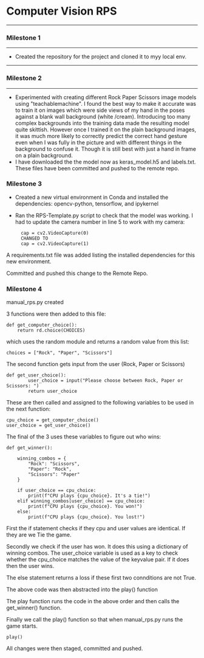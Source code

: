 # Computer Vision RPS
----------
### **Milestone 1**
----------
- Created the repository for the project and cloned it to myy local env. 
-------
### **Milestone 2**
-------

- Experimented with creating different Rock Paper Scissors image models using "teachablemachine". I found the best way to make it accurate was to train it on images which were side views of my hand in the poses against a blank wall background (white /cream).
 Introducing too many complex backgrounds into the training data made the resulting model quite skittish. However once I trained it on the plain background images, it was much more likely to correctly predict the correct hand gesture even when I was fully in the picture and with different things in the background to confuse it. Though it is still best with just a hand in frame on a plain background.
 - I have downloaded the the model now as keras_model.h5 and labels.txt. These files have been committed and pushed to the remote repo. 

 ### **Milestone 3**

 - Created a new virtual environment in Conda and installed the dependencies: opencv-python, tensorflow, and ipykernel

- Ran the RPS-Template.py script to check that the model was working. I had to update the camera number in line 5 to work with my camera:

        cap = cv2.VideoCapture(0)
        CHANGED TO
        cap = cv2.VideoCapture(1)

A requirements.txt file was added listing the installed dependencies for this new environment. 

Committed and pushed this change to the Remote Repo.

### **Milestone 4**

manual_rps.py created

3 functions were then added to this file:


    def get_computer_choice():
        return rd.choice(CHOICES)

which uses the random module and returns a random value from this list:

    choices = ["Rock", "Paper", "Scissors"]

The second function gets input from the user (Rock, Paper or Scissors)

    def get_user_choice():
            user_choice = input("Please choose between Rock, Paper or Scissors: ")
            return user_choice

These are then called and assigned to the following variables to be used in the next function:

    cpu_choice = get_computer_choice()
    user_choice = get_user_choice()

The final of the 3 uses these variables to figure out who wins:

    def get_winner():

        winning_combos = {
            "Rock": "Scissors",
            "Paper": "Rock",
            "Scissors": "Paper"
        }

        if user_choice == cpu_choice:
            print(f"CPU plays {cpu_choice}. It's a tie!")
        elif winning_combos[user_choice] == cpu_choice:
            print(f"CPU plays {cpu_choice}. You won!")
        else:
            print(f"CPU plays {cpu_choice}. You lost!")

First the if statement checks if they cpu and user values are identical. If they are we Tie the game.

Secondly we check if the user has won. It does this using a dictionary of winning combos. The user_choice variable is used as a key to check whether the cpu_choice matches the value of the keyvalue pair. If it does then the user wins.

The else statement returns a loss if these first two connditions are not True. 

The above code was then abstracted into the play() function 

The play function runs the code in the above order and then calls the get_winner() function.

Finally we call the play() function so that when manual_rps.py runs the game starts.

    play()

All changes were then staged, committed and pushed.